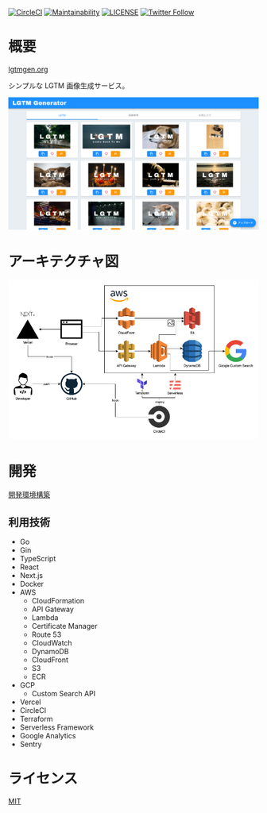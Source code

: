 [![CircleCI](https://circleci.com/gh/koki-develop/lgtm-generator/tree/main.svg?style=shield)](https://circleci.com/gh/koki-develop/lgtm-generator/tree/main)
[![Maintainability](https://api.codeclimate.com/v1/badges/6f63eab8fc57456413ce/maintainability)](https://codeclimate.com/github/koki-develop/lgtm-generator/maintainability)
[![LICENSE](https://img.shields.io/github/license/koki-develop/lgtm-generator?style=plastic)](./LICENSE)
[![Twitter Follow](https://img.shields.io/twitter/follow/koki_develop?style=social)](https://twitter.com/koki_develop)

# 概要

[lgtmgen.org](https://lgtmgen.org)

シンプルな LGTM 画像生成サービス。

![screenshot](./docs/screenshot.png)

# アーキテクチャ図

![architecture](./docs/architecture.png)

# 開発

[開発環境構築](./docs/development.md)

## 利用技術

- Go
- Gin
- TypeScript
- React
- Next.js
- Docker
- AWS
  - CloudFormation
  - API Gateway
  - Lambda
  - Certificate Manager
  - Route 53
  - CloudWatch
  - DynamoDB
  - CloudFront
  - S3
  - ECR
- GCP
  - Custom Search API
- Vercel
- CircleCI
- Terraform
- Serverless Framework
- Google Analytics
- Sentry

# ライセンス

[MIT](./LICENSE)
